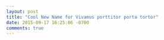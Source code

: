 ```yaml
---
layout: post
title: "Cool New Name for Vivamus porttitor porta tortor"
date: 2015-09-17 16:25:06 -0700
comments: true
---
```

